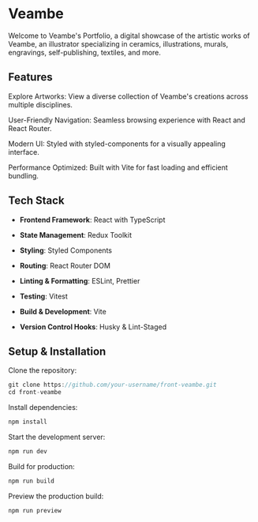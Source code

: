 # Veambe 

Welcome to Veambe's Portfolio, a digital showcase of the artistic works of Veambe, an illustrator specializing in ceramics, illustrations, murals, engravings, self-publishing, textiles, and more.

## Features

Explore Artworks: View a diverse collection of Veambe's creations across multiple disciplines.

User-Friendly Navigation: Seamless browsing experience with React and React Router.

Modern UI: Styled with styled-components for a visually appealing interface.

Performance Optimized: Built with Vite for fast loading and efficient bundling.

## Tech Stack

- **Frontend Framework**: React with TypeScript

- **State Management**: Redux Toolkit

- **Styling**: Styled Components

- **Routing**: React Router DOM

- **Linting & Formatting**: ESLint, Prettier

- **Testing**: Vitest

- **Build & Development**: Vite

- **Version Control Hooks**: Husky & Lint-Staged

## Setup & Installation

Clone the repository:

```java
git clone https://github.com/your-username/front-veambe.git
cd front-veambe
```

Install dependencies:

```java
npm install
```

Start the development server:

```java
npm run dev
```

Build for production:

```java
npm run build
```

Preview the production build:

```java
npm run preview
```


